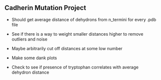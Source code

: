 ## Cadherin Mutation Project

- Should get average distance of dehydrons from n_termini for every .pdb file

- See if there is a way to weight smaller distances higher to remove outliers and noise

- Maybe arbitrarily cut off distances at some low number

- Make some dank plots

- Check to see if presence of tryptophan correlates with average dehydron distance
